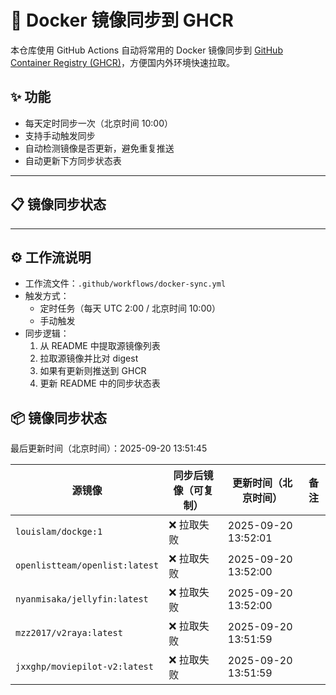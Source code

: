 # 🐳 Docker 镜像同步到 GHCR

本仓库使用 GitHub Actions 自动将常用的 Docker 镜像同步到 [GitHub Container Registry (GHCR)](https://ghcr.io)，方便国内外环境快速拉取。

## ✨ 功能
- 每天定时同步一次（北京时间 10:00）
- 支持手动触发同步
- 自动检测镜像是否更新，避免重复推送
- 自动更新下方同步状态表
---

## 📋 镜像同步状态

---

## ⚙️ 工作流说明
- 工作流文件：`.github/workflows/docker-sync.yml`
- 触发方式：
  - 定时任务（每天 UTC 2:00 / 北京时间 10:00）
  - 手动触发
- 同步逻辑：
  1. 从 README 中提取源镜像列表
  2. 拉取源镜像并比对 digest
  3. 如果有更新则推送到 GHCR
  4. 更新 README 中的同步状态表
<!--SYNC-TABLE-START-->
## 📦 镜像同步状态
最后更新时间（北京时间）：2025-09-20 13:51:45

| 源镜像 | 同步后镜像（可复制） | 更新时间（北京时间） | 备注 |
| ------ | ------------------- | -------------------- | ---- |
 `louislam/dockge:1` | ❌ 拉取失败 | 2025-09-20 13:52:01 |  |
 `openlistteam/openlist:latest` | ❌ 拉取失败 | 2025-09-20 13:52:00 |  |
 `nyanmisaka/jellyfin:latest` | ❌ 拉取失败 | 2025-09-20 13:52:00 |  |
 `mzz2017/v2raya:latest` | ❌ 拉取失败 | 2025-09-20 13:51:59 |  |
 `jxxghp/moviepilot-v2:latest` | ❌ 拉取失败 | 2025-09-20 13:51:59 |  |
<!--SYNC-TABLE-END-->
